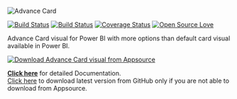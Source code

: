 ![Advance Card](https://i.imgur.com/CLN7zuC.png) 

[![Build Status](https://travis-ci.org/bhavesh-jadav/Advance-Card.svg?branch=master)](https://travis-ci.org/bhavesh-jadav/Advance-Card)
[![Build Status](https://bhavesh-jadav.visualstudio.com/Power-BI-Custom-Visuals/_apis/build/status/Power%20BI%20Custom%20Visuals%20-%20Advance%20Card%20-%20CI?branchName=master)](https://bhavesh-jadav.visualstudio.com/Power-BI-Custom-Visuals/_build/latest?definitionId=1&branchName=master)
[![Coverage Status](https://coveralls.io/repos/github/bhavesh-jadav/Advance-Card/badge.svg?branch=master)](https://coveralls.io/github/bhavesh-jadav/Advance-Card?branch=master)
[![Open Source Love](https://badges.frapsoft.com/os/mit/mit.svg?v=102)](https://github.com/ellerbrock/open-source-badge/)

Advance Card visual for Power BI with more options than default card visual available in Power BI.

[![Download Advance Card visual from Appsource](https://docs.microsoft.com/en-us/office/dev/store/images/appsource-badge-medium.png "Download from Appsource")](https://appsource.microsoft.com/en-us/product/power-bi-visuals/WA104381651?tab=Overview "Download from Appsource")

[**Click here**](https://github.com/bhavesh-jadav/Advance-Card/wiki) for detailed Documentation.  
[Click here](https://github.com/bhavesh-jadav/Advance-Card/releases) to download latest version from GitHub only if you are not able to download from Appsource.  
